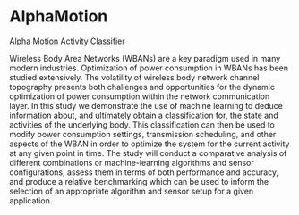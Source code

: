 # AlphaMotion
Alpha Motion Activity Classifier

Wireless Body Area Networks (WBANs) are a key paradigm used in many modern industries.  Optimization of power consumption in WBANs has been studied extensively.  The volatility of wireless body network channel topography presents both challenges and opportunities for the dynamic optimization of power consumption within the network communication layer.  In this study we demonstrate the use of machine learning to deduce information about, and ultimately obtain a classification for, the state and activities of the underlying body.  This classification can then be used to modify power consumption settings, transmission scheduling, and other aspects of the WBAN in order to optimize the system for the current activity at any given point in time.  The study will conduct a comparative analysis of different combinations or machine-learning algorithms and sensor configurations, assess them in terms of both performance and accuracy, and produce a relative benchmarking which can be used to inform the selection of an appropriate algorithm and sensor setup for a given application.

